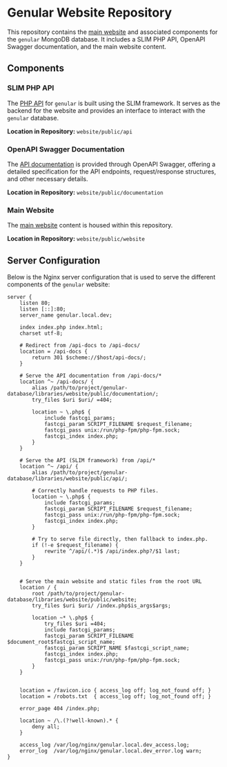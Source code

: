 # Genular Website Repository

This repository contains the [main website](https://genular.atomic-lab.org/) and associated components for the `genular` MongoDB database. It includes a SLIM PHP API, OpenAPI Swagger documentation, and the main website content.

## Components

### SLIM PHP API

The [PHP API](https://genular.atomic-lab.org/api-docs/) for `genular` is built using the SLIM framework. It serves as the backend for the website and provides an interface to interact with the `genular` database.

**Location in Repository:**
`website/public/api`


### OpenAPI Swagger Documentation

The [API documentation](https://genular.atomic-lab.org/api-docs/) is provided through OpenAPI Swagger, offering a detailed specification for the API endpoints, request/response structures, and other necessary details.

**Location in Repository:**
`website/public/documentation`

### Main Website

The [main website](https://genular.atomic-lab.org/) content is housed within this repository.

**Location in Repository:**
`website/public/website`


## Server Configuration

Below is the Nginx server configuration that is used to serve the different components of the `genular` website:

```nginx
server {
    listen 80;
    listen [::]:80;
    server_name genular.local.dev;

    index index.php index.html;
    charset utf-8;
    
    # Redirect from /api-docs to /api-docs/
    location = /api-docs {
        return 301 $scheme://$host/api-docs/;
    }

    # Serve the API documentation from /api-docs/*
    location ^~ /api-docs/ {
        alias /path/to/project/genular-database/libraries/website/public/documentation/;
        try_files $uri $uri/ =404;

        location ~ \.php$ {
            include fastcgi_params;
            fastcgi_param SCRIPT_FILENAME $request_filename;
            fastcgi_pass unix:/run/php-fpm/php-fpm.sock;
            fastcgi_index index.php;
        }
    }

    # Serve the API (SLIM framework) from /api/*
    location ^~ /api/ {
        alias /path/to/project/genular-database/libraries/website/public/api/;

        # Correctly handle requests to PHP files.
        location ~ \.php$ {
            include fastcgi_params;
            fastcgi_param SCRIPT_FILENAME $request_filename;
            fastcgi_pass unix:/run/php-fpm/php-fpm.sock;
            fastcgi_index index.php;
        }

        # Try to serve file directly, then fallback to index.php.
        if (!-e $request_filename) {
            rewrite ^/api/(.*)$ /api/index.php?/$1 last;
        }
    }


    # Serve the main website and static files from the root URL
    location / {
        root /path/to/project/genular-database/libraries/website/public/website;
        try_files $uri $uri/ /index.php$is_args$args;

        location ~* \.php$ {
            try_files $uri =404;
            include fastcgi_params;
            fastcgi_param SCRIPT_FILENAME $document_root$fastcgi_script_name;
            fastcgi_param SCRIPT_NAME $fastcgi_script_name;
            fastcgi_index index.php;
            fastcgi_pass unix:/run/php-fpm/php-fpm.sock;
        }
    }


    location = /favicon.ico { access_log off; log_not_found off; }
    location = /robots.txt  { access_log off; log_not_found off; }

    error_page 404 /index.php;

    location ~ /\.(?!well-known).* {
        deny all;
    }

    access_log /var/log/nginx/genular.local.dev_access.log;
    error_log  /var/log/nginx/genular.local.dev_error.log warn;
}
```
